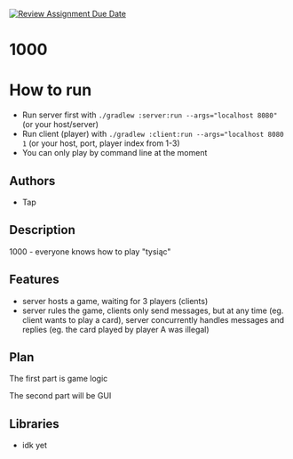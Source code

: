 [![Review Assignment Due Date](https://classroom.github.com/assets/deadline-readme-button-22041afd0340ce965d47ae6ef1cefeee28c7c493a6346c4f15d667ab976d596c.svg)](https://classroom.github.com/a/M0kyOMLZ)
# 1000

# How to run
- Run server first with `./gradlew :server:run --args="localhost 8080"` (or your host/server)
- Run client (player) with `./gradlew :client:run --args="localhost 8080 1` (or your host, port, player index from 1-3)
- You can only play by command line at the moment

## Authors
- Tap

## Description
1000 - everyone knows how to play "tysiąc"

## Features
- server hosts a game, waiting for 3 players (clients)
- server rules the game, clients only send messages, but at any time (eg. client wants to play a card), server concurrently handles messages and replies (eg. the card played by player A was illegal)

## Plan
The first part is game logic

The second part will be GUI

## Libraries
- idk yet
